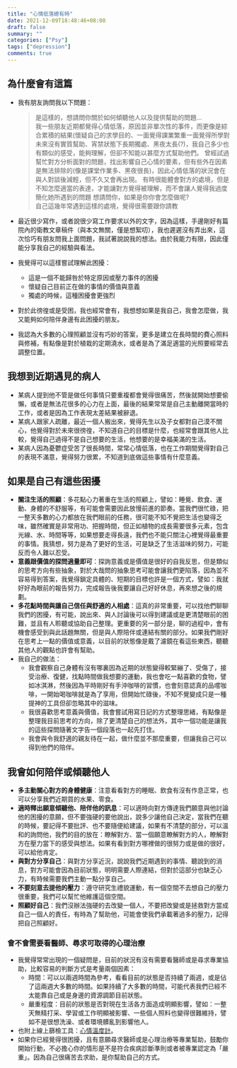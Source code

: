 ```yaml
---
title: "心情低落總有時"
date: 2021-12-09T18:48:46+08:00
draft: false
summary: ""
categories: ["Psy"]
tags: ["depression"]
comments: true
---
```


## 為什麼會有這篇

- 我有朋友詢問我以下問題：

  > 是這樣的，想請問你關於如何傾聽他人以及提供幫助的問題...  
  > 我一些朋友近期都覺得心情低落，原因並非單次性的事件，而更像是綜合累積的結果(懷疑自己的求學目的、一面覺得課業繁重一面覺得所學對未來沒有實質幫助、宵禁狀態下長期獨處、黑夜太長(?)，我自己多少也有類似的感受，能夠理解，但卻不知能以甚麼方式幫助他們。
  > 曾經試過幫忙對方分析面對的問題，找出影響自己心情的要素，但有些外在因素是無法排除的(像是課堂作業多、黑夜很長)，因此心情低落的狀況會在與人對談後減輕，但不久又會再出現。
  > 有時很能體會對方的處境，但是不知怎麼適當的表達，才能讓對方覺得被理解，而不會讓人覺得我過度簡化她所遇到的問題
  > 想請問你，如果是你你會怎麼做呢?  
  > 自己這幾年常遇到這樣的處境，覺得很需要跟你請教

- 最近很少寫作，或者說很少寫工作要求以外的文字，因為這樣，手邊剛好有篇院內的衛教文章稿件（與本文無關，僅是想絮叨），我也遲遲沒有弄出來，這次恰巧有朋友問我上面問題，我試著說說我的想法。由於我能力有限，因此僅能分享我自己的經驗與看法。
- 我覺得可以這樣嘗試理解此困擾：
  - 這是一個不能歸咎於特定原因或壓力事件的困擾
  - 懷疑自己目前正在做的事情的價值與意義
  - 獨處的時候，這種困擾會更強烈
- 對於此徬徨或是受困，我也經常會有，我想想如果是我自己，我會怎麼做，我又能夠如何陪伴身邊有此困擾的朋友。
- 我認為大多數的心理照顧並沒有巧妙的答案，更多是建立在長時間的費心照料與修補，有點像是對於植栽的定期澆水，或者是為了滿足適當的光照要經常去調整位置。

## 我想到近期遇見的病人

- 某病人提到他不管是做任何事情只要重複都會覺得很痛苦，然後就開始想要偷懶，或者是無法花很多的心力在上面，最後的結果常常是自己主動離開當時的工作，或者是因為工作表現太差結果被辭退。
- 某病人跟家人疏離，最近一個人搬出來，覺得先生以及子女都對自己漠不關心，他覺得對於未來很徬徨，不知道自己的目標是什麼，也經常會跟其他人比較，覺得自己過得不是自己想要的生活，他想要的是幸福美滿的生活。
- 某病人因為憂鬱症受苦了很長時間，常常心情低落，也在工作期間覺得對自己的表現不滿意，覺得努力很累，不知道到底做這些事情有什麼意義。

## 如果是自己有這些困擾

- **關注生活的照顧**：多花點心力著重在生活的照顧上，譬如：睡覺、飲食、運動、身體的不舒服等，有可能會需要因此放慢前進的節奏。當我們很忙碌，把一整天多數的心力都放在我們眼前的任務，很可能不知不覺把生活也變得乏味，雖然確實是非常用功、把握時間，但正如植物的成長需要很多元素，包含光線、水、時間等等，如果想要走得長遠，我們也不能只關注心裡覺得最重要的事情。我猜想，努力是為了更好的生活，可是缺乏了生活滋味的努力，可能反而令人難以忍受。
- **意義跟價值的探問適量即可**：探詢意義或是價值是很好的自我反思，但是類似的思考方向有些抽象，對於大哉問的抽象思考可能會讓我們更陷落，因為並不容易得到答案，我覺得鎖定具體的、短期的目標也許是一個方式，譬如：我就好好為眼前的報告努力，完成報告後我要讓自己好好休息，再來想之後的規劃。
- **多花點時間與讓自己信任與舒適的人相處**：這真的非常重要，可以找他們聊聊我們的困擾，有可能，說出來、與人討論後可以得到建議或是更清楚眼前的困難，並且有人聆聽或協助自己整理。更重要的另一部分是，聊的過程中，會有機會感受到與此話題無關，但是與人際陪伴或連結有關的部分。如果我們剛好在思考上一點的價值或意義，以目前的狀態像是戴了濾鏡在看這些東西，聽聽其他人的觀點也許會有幫助。
- 我自己的做法：
  - 我會觀察自己身體有沒有哪裏因為近期的狀態變得較緊繃了、受傷了，接受治療、復健，找點時間做我想要的運動，我也會吃一點喜歡的食物，譬如冰淇淋，然後因為平時剛好有手沖咖啡的習慣，也會刻意認真的品嚐咖啡，一開始喝咖啡就是為了享用，但開始忙碌後，不知不覺變成只是一種提神的工具但卻忽略其中的滋味。
  - 我很喜歡思考意義與價值，我會嘗試用寫日記的方式整理思緒，有點像是整理我目前思考的方向，除了更清楚自己的想法外，其中一個功能是讓我的這些探問隨著文字告一個段落也一起先打住。
  - 我會與令我舒適的親友待在一起，做什麼並不那麼重要，但讓我自己可以得到他們的陪伴。

## 我會如何陪伴或傾聽他人

- **多主動關心對方的身體健康**：注意看看對方的睡眠、飲食有沒有作息正常，也可以分享我們近期買的水果、零食。
- **適時釋出願意傾聽他、陪伴他的訊息**：可以適時向對方傳達我們願意與他討論他的困擾的意願，但不要強硬的要他說出，說多少讓他自己決定，當我們在聽的時候，要記得不要批評、也不要隨便給建議，如果有不清楚的部分，可以溫和的詢問他，我們的目的放在：瞭解對方、當一個願意瞭解對方的人，瞭解對方在壓力當下的感受與想法。如果有看到對方哪裡做的很努力或是做的很好，可以給他肯定。
- **與對方分享自己**：與對方分享近況，說說我們近期遇到的事情、聽說到的消息，對方可能會因為目前狀態，明明需要人際連結，但對於這部分也缺乏心力，有時候需要我們主動一點分享自己。
- **不要刻意去提他的壓力**：遵守研究生禮貌運動，有一個空間不去想自己的壓力很重要，我們可以幫忙他維護這個空間。
- **照顧好自己**：我們沒辦法強硬的去改變一個人，不要把改變或是拯救對方當成自己一個人的責任，有時為了幫助他，可能會使我們承載著過多的壓力，記得把自己照顧好。

### 會不會需要看醫師、尋求可取得的心理治療

- 我覺得常常出現的一個疑問是，目前的狀況有沒有需要看醫師或是尋求專業協助，比較容易的判斷方式是考量兩個因素：
  - 時間：可以以兩週時間為參考，看看目前的狀態是否持續了兩週，或是佔了這兩週大多數的時間。如果持續了大多數的時間，可能代表我們已經不太能靠自己或是身邊的資源調節目前狀態。
  - 嚴重程度：目前的狀態是否對現在生活各方面造成明顯影響，譬如：一整天無精打采、學習或工作明顯被影響、一些個人照料也變得很難維持，譬如不是很想洗澡、或者環境髒亂到影響他人。
- 也附上線上篩檢工具：[心情溫度計](https://www.tsos.org.tw/web/page/bsrs)。
- 如果你已經覺得很困擾，且有意願尋求醫師或是心理治療等專業幫助，鼓勵你開始行動，不必擔心你的情形是不是符合疾病診斷準則或者被專業認定為「嚴重」。因為自己很痛苦去求助，是你幫助自己的方式。
